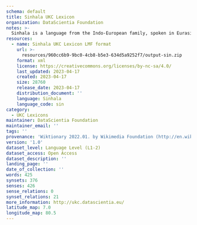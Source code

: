 ```yaml
---
schema: default
title: Sinhala UKC Lexicon
organization: DataScientia Foundation
notes: >-
  Sinhala is a language from the Indo-European family, spoken in Eurasia. The UKC Lexicon of Sinhala is represented as a lexico-semantic network. It consists of words, word senses, synsets, as well as sense-level and synset-level relationships.
resources:
  - name: Sinhala UKC Lexicon LMF format
    url: >-
      resources/960cc6b9-9bc0-4cb8-b5e3-634d5a9252f7/output-sin.zip
    format: xml
    license: https://creativecommons.org/licenses/by-nc-sa/4.0/
    last_updated: 2023-04-17
    created: 2023-04-17
    size: 28760
    release_date: 2023-04-17
    distribution_document: ''
    language: Sinhala
    language_code: sin
category:
  - UKC Lexicons
maintainer: DataScientia Foundation
maintainer_email: ''
tags: ''
provenance: 'Wiktionary 2022.01. by Wikimedia Foundation (http://en.wiktionary.org); CogNet 2.1 by Khuyagbaatar Batsuren, National University of Mongolia (http://cognet.ukc.disi.unitn.it); KinDiv: Kinship Diversity 1.0 by Temuulen Khishigsuren (http://ukc.disi.unitn.it/index.php/kinship/); Princeton WordNet 2.1 by Princeton University (https://wordnet.princeton.edu)'
version: '1.0'
dataset_level: Language Level (L1-2)
dataset_access: Open Access
dataset_description: ''
landing_page: ''
date_of_collection: ''
words: 425
synsets: 376
senses: 426
sense_relations: 0
synset_relations: 21
more_information: http://ukc.datascientia.eu/
latitude_map: 7.0
longitude_map: 80.5
---
```

